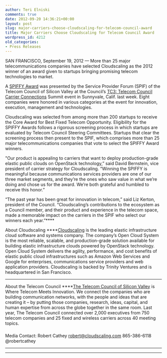 ```yaml
---
author: Teri Elniski
comments: true
date: 2012-09-20 14:36:21+00:00
layout: post
slug: major-carriers-choose-cloudscaling-for-telecom-council-award
title: Major Carriers Choose Cloudscaling for Telecom Council Award
wordpress_id: 4212
old_categories:
- Press Releases
---
```


SAN FRANCISCO, September 19, 2012 — More than 25 major telecommunications companies have selected Cloudscaling as the 2012 winner of an award given to startups bringing promising telecom technologies to market.

A [SPIFFY Award](http://www.telecomcouncil.com/spiffys) was presented by the Service Provider Forum (SPIF) of the Telecom Council of Silicon Valley at the Council’s [TC3: Telecom Council Carrier Connections](http://www.telecomcouncil.com/tc3) Summit event in Sunnyvale, Calif. last week. Eight companies were honored in various categories at the event for innovation, execution, management and technologies.

Cloudscaling was selected from among more than 200 startups to receive the Core Award for Best Fixed Telecom Opportunity. Eligibility for the SPIFFY Awards follows a rigorous screening process in which startups are evaluated by Telecom Council Steering Committees. Startups that clear the screening process then present to the SPIF, which comprises more than 25 major telecommunications companies that vote to select the SPIFFY Award winners.

"Our product is appealing to carriers that want to deploy production-grade elastic public clouds on OpenStack technology,” said David Bernstein, vice president of carrier strategy for Cloudscaling. “Winning the SPIFFY is meaningful because communications services providers are one of our three market segments, and they’re the ones who saw value in what we’re doing and chose us for the award. We’re both grateful and humbled to receive this honor.”

“The past year has been great for innovation in telecom,” said Liz Kerton, president of the Council. “Cloudscaling’s contributions to the ecosystem as a Council member, and their product and experience in the telecom space, made a memorable impact on the carriers in the SPIF who select our winners each year.”****

About Cloudscaling
****[Cloudscaling](http://cloudscaling.com/) is the leading elastic infrastructure cloud software and systems company. The company’s Open Cloud System is the most reliable, scalable, and production-grade solution available for building elastic infrastructure clouds powered by OpenStack technology. Open Cloud System delivers the agility, performance, and cost benefits of elastic public cloud infrastructures such as Amazon Web Services and Google for enterprises, communications service providers and web application providers. Cloudscaling is backed by Trinity Ventures and is headquartered in San Francisco.
****
About the Telecom Council
****[The Telecom Council of Silicon Valley](http://www.telecomcouncil.com/) is Where Telecom Meets Innovation. We connect the companies who are building communication networks, with the people and ideas that are creating it – by putting those companies, research, ideas, capital, and human expertise from across the globe together in the same room. Last year, The Telecom Council connected over 2,000 executives from 750 telecom companies and 25 fixed and wireless carriers across 40 meeting topics.

###

Media Contact:
Robert Cathey
robert@cloudscaling.com
865-386-6118
@robertcathey

****
****
